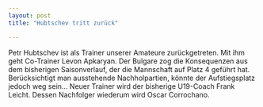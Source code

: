 ```yaml
---
layout: post
title: "Hubtschev tritt zurück"

---
```


Petr Hubtschev ist als Trainer unserer Amateure zurückgetreten. Mit ihm geht Co-Trainer Levon Apkaryan. Der Bulgare zog die Konsequenzen aus dem bisherigen Saisonverlauf, der die Mannschaft auf Platz 4 geführt hat. Berücksichtigt man ausstehende Nachholpartien, könnte der Aufstiegsplatz jedoch weg sein... Neuer Trainer wird der bisherige U19-Coach Frank Leicht. Dessen Nachfolger wiederum wird Oscar Corrochano.


